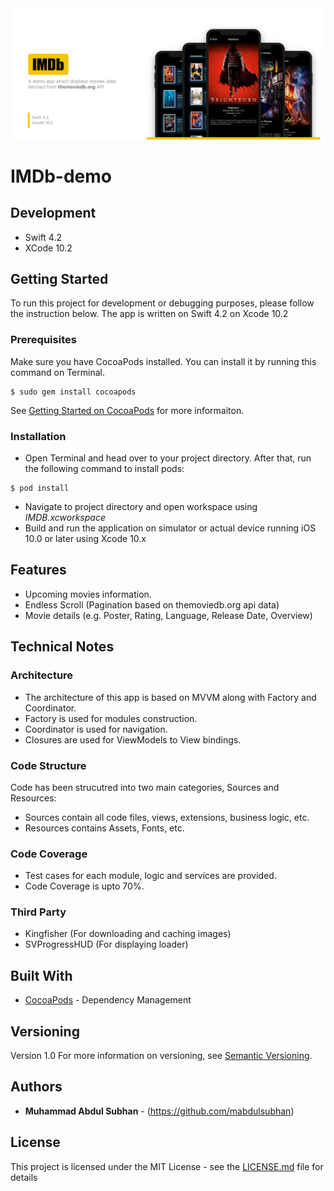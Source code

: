 <img src="Screenshots/coverimage.jpg" >

# IMDb-demo

## Development
- Swift 4.2
- XCode 10.2

## Getting Started
To run this project for development or debugging purposes, please follow the instruction below. The app is written on Swift 4.2 on Xcode 10.2

### Prerequisites
Make sure you have CocoaPods installed. You can install it by running this command on Terminal.
```
$ sudo gem install cocoapods
```
See [Getting Started on CocoaPods](https://guides.cocoapods.org/using/getting-started.html) for more informaiton.


### Installation 
- Open Terminal and head over to your project directory. After that, run the following command to install pods:
```
$ pod install
```
- Navigate to project directory and open workspace using *IMDB.xcworkspace*
- Build and run the application on simulator or actual device running iOS 10.0 or later using Xcode 10.x

## Features
- Upcoming movies information.
- Endless Scroll (Pagination based on themoviedb.org api data)
- Movie details (e.g. Poster, Rating, Language, Release Date, Overview)


## Technical Notes

### Architecture
- The architecture of this app is based on MVVM along with Factory and Coordinator.
- Factory is used for modules construction.
- Coordinator is used for navigation.
- Closures are used for ViewModels to View bindings.

### Code Structure
Code has been strucutred into two main categories, Sources and Resources:
- Sources contain all code files, views, extensions, business logic, etc.
- Resources contains Assets, Fonts, etc.

### Code Coverage
- Test cases for each module, logic and services are provided.
- Code Coverage is upto 70%.

### Third Party
- Kingfisher (For downloading and caching images)
- SVProgressHUD (For displaying loader)

## Built With

* [CocoaPods](https://cocoapods.org/) - Dependency Management

## Versioning

Version 1.0
For more information on versioning, see [Semantic Versioning](http://semver.org/).

## Authors

* **Muhammad Abdul Subhan** - (https://github.com/mabdulsubhan)

## License

This project is licensed under the MIT License - see the [LICENSE.md](LICENSE.md) file for details


